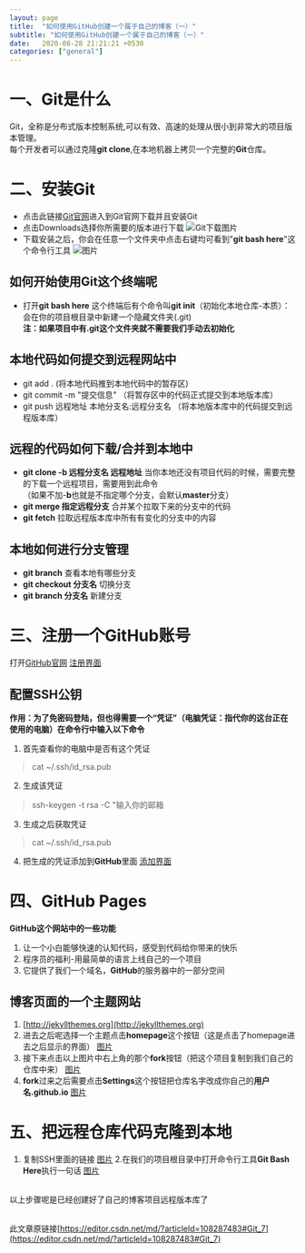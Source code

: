 ```yaml
---
layout: page
title:  "如何使用GitHub创建一个属于自己的博客（一）"
subtitle: "如何使用GitHub创建一个属于自己的博客（一）"
date:   2020-08-28 21:21:21 +0530
categories: ["general"]
---
```


# 一、Git是什么
Git，全称是分布式版本控制系统,可以有效、高速的处理从很小到非常大的项目版本管理。<br>每个开发者可以通过克隆**git clone**,在本地机器上拷贝一个完整的**Git**仓库。
# 二、安装Git
- 点击此链接[Git官网](https://git-scm.com/)进入到Git官网下载并且安装Git
- 点击Downloads选择你所需要的版本进行下载
![Git下载图片](https://img-blog.csdnimg.cn/20200828210639732.png?x-oss-process=image/watermark,type_ZmFuZ3poZW5naGVpdGk,shadow_10,text_aHR0cHM6Ly9ibG9nLmNzZG4ubmV0L3dlaXhpbl80NjMyMzYzNw==,size_16,color_FFFFFF,t_70#pic_center)
- 下载安装之后，你会在任意一个文件夹中点击右键均可看到"**git bash here**"这个命令行工具
![图片](https://img-blog.csdnimg.cn/20200828210932769.png#pic_center)
## 如何开始使用Git这个终端呢
- 打开**git bash here** 这个终端后有个命令叫**git init**（初始化本地仓库-本质）：会在你的项目根目录中新建一个隐藏文件夹(.git)
<br> **注：如果项目中有.git这个文件夹就不需要我们手动去初始化**

## 本地代码如何提交到远程网站中
- git add . (将本地代码推到本地代码中的暂存区)
- git commit -m "提交信息" （将暂存区中的代码正式提交到本地版本库）
- git push 远程地址 本地分支名:远程分支名 （将本地版本库中的代码提交到远程版本库）
## 远程的代码如何下载/合并到本地中
- **git clone -b 远程分支名 远程地址** 当你本地还没有项目代码的时候，需要完整的下载一个远程项目，需要用到此命令<br>（如果不加-**b**也就是不指定哪个分支，会默认**master**分支）
- **git merge 指定远程分支** 合并某个拉取下来的分支中的代码
- **git fetch** 拉取远程版本库中所有有变化的分支中的内容
## 本地如何进行分支管理
- **git branch** 查看本地有哪些分支
- **git checkout 分支名** 切换分支
- **git branch 分支名** 新建分支
# 三、注册一个GitHub账号
打开[GitHub官网](http://github.com)
[注册界面](https://img-blog.csdnimg.cn/20200828213412993.png?x-oss-process=image/watermark,type_ZmFuZ3poZW5naGVpdGk,shadow_10,text_aHR0cHM6Ly9ibG9nLmNzZG4ubmV0L3dlaXhpbl80NjMyMzYzNw==,size_16,color_FFFFFF,t_70#pic_center)
## 配置SSH公钥
**作用：为了免密码登陆，但也得需要一个“凭证”（电脑凭证：指代你的这台正在使用的电脑）在命令行中输入以下命令**
1. 首先查看你的电脑中是否有这个凭证
>cat ~/.ssh/id_rsa.pub
2. 生成该凭证
>ssh-keygen -t rsa -C "输入你的邮箱
3. 生成之后获取凭证
>cat ~/.ssh/id_rsa.pub
4. 把生成的凭证添加到**GitHub**里面
[添加界面](https://img-blog.csdnimg.cn/202008291415018.png?x-oss-process=image/watermark,type_ZmFuZ3poZW5naGVpdGk,shadow_10,text_aHR0cHM6Ly9ibG9nLmNzZG4ubmV0L3dlaXhpbl80NjMyMzYzNw==,size_16,color_FFFFFF,t_70#pic_center)
# 四、GitHub Pages
**GitHub这个网站中的一些功能**
1. 让一个小白能够快速的认知代码，感受到代码给你带来的快乐
2. 程序员的福利-用最简单的语言上线自己的一个项目
3. 它提供了我们一个域名，**GitHub**的服务器中的一部分空间
## 博客页面的一个主题网站
1. [http://jekyllthemes.org](http://jekyllthemes.org)
2.  进去之后呢选择一个主题点击**homepage**这个按钮（这是点击了homepage进去之后显示的界面）
[图片](https://img-blog.csdnimg.cn/20200829144259225.png?x-oss-process=image/watermark,type_ZmFuZ3poZW5naGVpdGk,shadow_10,text_aHR0cHM6Ly9ibG9nLmNzZG4ubmV0L3dlaXhpbl80NjMyMzYzNw==,size_16,color_FFFFFF,t_70#pic_center)
3. 接下来点击以上图片中右上角的那个**fork**按钮（把这个项目复制到我们自己的仓库中来）
[图片](https://img-blog.csdnimg.cn/20200829155339497.png?x-oss-process=image/watermark,type_ZmFuZ3poZW5naGVpdGk,shadow_10,text_aHR0cHM6Ly9ibG9nLmNzZG4ubmV0L3dlaXhpbl80NjMyMzYzNw==,size_16,color_FFFFFF,t_70#pic_center)
4. **fork**过来之后需要点击**Settings**这个按钮把仓库名字改成你自己的**用户名.github.io**
[图片](https://img-blog.csdnimg.cn/20200829155554673.png?x-oss-process=image/watermark,type_ZmFuZ3poZW5naGVpdGk,shadow_10,text_aHR0cHM6Ly9ibG9nLmNzZG4ubmV0L3dlaXhpbl80NjMyMzYzNw==,size_16,color_FFFFFF,t_70#pic_center)
# 五、把远程仓库代码克隆到本地
1. 复制SSH里面的链接
[图片](https://img-blog.csdnimg.cn/20200829161945636.png?x-oss-process=image/watermark,type_ZmFuZ3poZW5naGVpdGk,shadow_10,text_aHR0cHM6Ly9ibG9nLmNzZG4ubmV0L3dlaXhpbl80NjMyMzYzNw==,size_16,color_FFFFFF,t_70#pic_center)
2.在我们的项目根目录中打开命令行工具**Git Bash Here**执行一句话 
[图片](https://img-blog.csdnimg.cn/20200829162026258.png#pic_center)

<br>以上步骤呢是已经创建好了自己的博客项目远程版本库了

<br>此文章原链接[https://editor.csdn.net/md/?articleId=108287483#Git_7](https://editor.csdn.net/md/?articleId=108287483#Git_7)